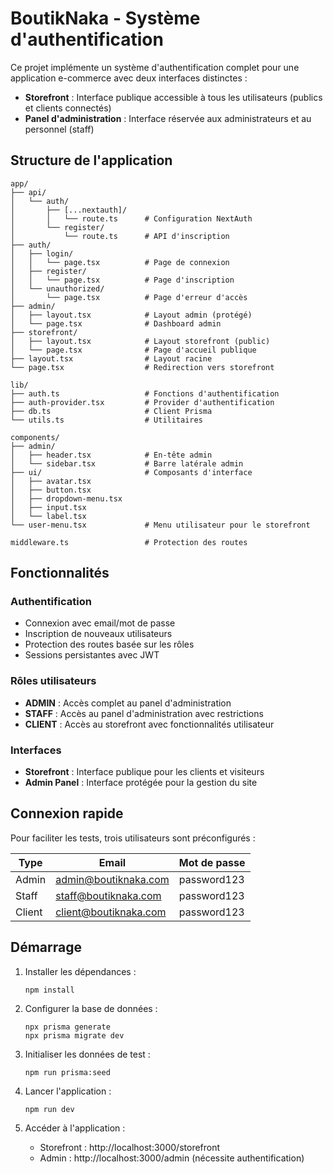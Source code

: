 # BoutikNaka - Système d'authentification

Ce projet implémente un système d'authentification complet pour une application e-commerce avec deux interfaces distinctes :
- **Storefront** : Interface publique accessible à tous les utilisateurs (publics et clients connectés)
- **Panel d'administration** : Interface réservée aux administrateurs et au personnel (staff)

## Structure de l'application

```
app/
├── api/
│   └── auth/
│       ├── [...nextauth]/
│       │   └── route.ts      # Configuration NextAuth
│       └── register/
│           └── route.ts      # API d'inscription
├── auth/
│   ├── login/
│   │   └── page.tsx          # Page de connexion
│   ├── register/
│   │   └── page.tsx          # Page d'inscription
│   └── unauthorized/
│       └── page.tsx          # Page d'erreur d'accès
├── admin/
│   ├── layout.tsx            # Layout admin (protégé)
│   └── page.tsx              # Dashboard admin
├── storefront/
│   ├── layout.tsx            # Layout storefront (public)
│   └── page.tsx              # Page d'accueil publique
├── layout.tsx                # Layout racine
└── page.tsx                  # Redirection vers storefront

lib/
├── auth.ts                   # Fonctions d'authentification
├── auth-provider.tsx         # Provider d'authentification
├── db.ts                     # Client Prisma
└── utils.ts                  # Utilitaires

components/
├── admin/
│   ├── header.tsx            # En-tête admin
│   └── sidebar.tsx           # Barre latérale admin
├── ui/                       # Composants d'interface
│   ├── avatar.tsx
│   ├── button.tsx
│   ├── dropdown-menu.tsx
│   ├── input.tsx
│   └── label.tsx
└── user-menu.tsx             # Menu utilisateur pour le storefront

middleware.ts                 # Protection des routes
```

## Fonctionnalités

### Authentification
- Connexion avec email/mot de passe
- Inscription de nouveaux utilisateurs
- Protection des routes basée sur les rôles
- Sessions persistantes avec JWT

### Rôles utilisateurs
- **ADMIN** : Accès complet au panel d'administration
- **STAFF** : Accès au panel d'administration avec restrictions
- **CLIENT** : Accès au storefront avec fonctionnalités utilisateur

### Interfaces
- **Storefront** : Interface publique pour les clients et visiteurs
- **Admin Panel** : Interface protégée pour la gestion du site

## Connexion rapide

Pour faciliter les tests, trois utilisateurs sont préconfigurés :

| Type    | Email                  | Mot de passe |
|---------|------------------------|--------------|
| Admin   | admin@boutiknaka.com   | password123  |
| Staff   | staff@boutiknaka.com   | password123  |
| Client  | client@boutiknaka.com  | password123  |

## Démarrage

1. Installer les dépendances :
   ```
   npm install
   ```

2. Configurer la base de données :
   ```
   npx prisma generate
   npx prisma migrate dev
   ```

3. Initialiser les données de test :
   ```
   npm run prisma:seed
   ```

4. Lancer l'application :
   ```
   npm run dev
   ```

5. Accéder à l'application :
   - Storefront : http://localhost:3000/storefront
   - Admin : http://localhost:3000/admin (nécessite authentification) 